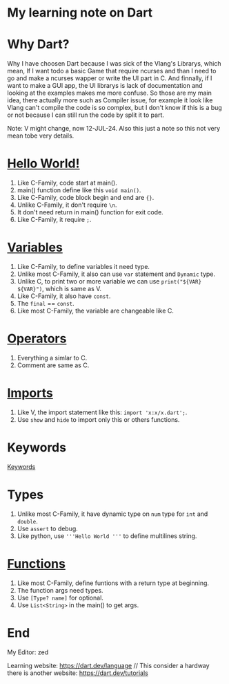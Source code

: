 # My learning note on Dart

# Why Dart?
Why I have choosen Dart because I was sick of the Vlang's Librarys, which mean,
If I want todo a basic Game that require ncurses and than I need to go and make
a ncurses wapper or write the UI part in C. And finnally, if I want to make a
GUI app, the UI librarys is lack of documentation and looking at the examples
makes me more confuse. So those are my main idea, there actually more such as
Compiler issue, for example it look like Vlang can't compile the code is so
complex, but I don't know if this is a bug or not because I can still run the code by split it to part.

Note: V might change, now 12-JUL-24. Also this just a note so this not very mean
tobe very details.

# [Hello World!](Hello/)
1. Like C-Family, code start at main().
2. main() function define like this `void main()`.
3. Like C-Family, code block begin and end are `{}`.
4. Unlike C-Family, it don't require `\n`.
5. It don't need return in main() function for exit code.
6. Like C-Family, it require `;`.

# [Variables](Variables/)
1. Like C-Family, to define variables it need type.
2. Unlike most C-Family, it also can use `var` statement and `Dynamic` type.
3. Unlike C, to print two or more variable we can use `print("${VAR} ${VAR}")`, which is same as V.
4. Like C-Family, it also have `const`.
5. The `final` == `const`.
6. Like most C-Family, the variable are changeable like C.

# [Operators](Operators/)
1. Everything a simlar to C.
2. Comment are same as C.

# [Imports](Imports/)
1. Like V, the import statement like this: `import 'x:x/x.dart';`.
2. Use `show` and `hide` to import only this or others functions.

# Keywords
[Keywords](https://dart.dev/language/keywords)

# Types
1. Unlike most C-Family, it have dynamic type on `num` type for
`int` and `double`.
2. Use `assert` to debug.
3. Like python, use `'''Hello World '''` to define multilines string.

# [Functions](Functions/)
1. Like most C-Family, define funtions with a return type at beginning.
2. The function args need types.
3. Use `[Type? name]` for optional.
4. Use `List<String>` in the main() to get args.

# End
My Editor: zed

Learning website: https://dart.dev/language    // This consider a hardway there is another website: https://dart.dev/tutorials

